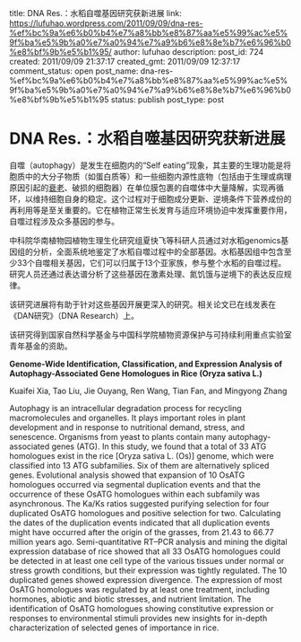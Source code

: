 title: DNA Res.：水稻自噬基因研究获新进展
link: https://lufuhao.wordpress.com/2011/09/09/dna-res-%ef%bc%9a%e6%b0%b4%e7%a8%bb%e8%87%aa%e5%99%ac%e5%9f%ba%e5%9b%a0%e7%a0%94%e7%a9%b6%e8%8e%b7%e6%96%b0%e8%bf%9b%e5%b1%95/
author: lufuhao
description: 
post_id: 724
created: 2011/09/09 21:37:17
created_gmt: 2011/09/09 12:37:17
comment_status: open
post_name: dna-res-%ef%bc%9a%e6%b0%b4%e7%a8%bb%e8%87%aa%e5%99%ac%e5%9f%ba%e5%9b%a0%e7%a0%94%e7%a9%b6%e8%8e%b7%e6%96%b0%e8%bf%9b%e5%b1%95
status: publish
post_type: post

# DNA Res.：水稻自噬基因研究获新进展

自噬（autophagy）是发生在细胞内的“Self eating”现象，其主要的生理功能是将胞质中的大分子物质（如蛋白质等）和一些细胞内源性底物（包括由于生理或病理原因引起的[衰老](http://www.bioon.com/biology/Special/aging/Index.shtml)、破损的细胞器）在单位膜包裹的自噬体中大量降解，实现再循环，以维持细胞自身的稳定。这个过程对于细胞成分更新、逆境条件下营养成份的再利用等是至关重要的。它在植物正常生长发育与适应环境协迫中发挥重要作用，自噬过程涉及众多基因的参与。 

中科院华南植物园植物生理生化研究组夏快飞等科研人员通过对水稻genomics基因组的分析，全面系统地鉴定了水稻自噬过程中的全部基因。水稻基因组中包含至少33个自噬相关基因，它们可以归属于13个亚家族，参与整个水稻的自噬过程。研究人员还通过表达谱分析了这些基因在激素处理、氮饥饿与逆境下的表达反应规律。 

该研究进展将有助于针对这些基因开展更深入的研究。相关论文已在线发表在《DAN研究》（DNA Research）上。 

该研究得到国家自然科学基金与中国科学院植物资源保护与可持续利用重点实验室青年基金的资助。 

**Genome-Wide Identification, Classification, and Expression Analysis of Autophagy-Associated Gene Homologues in Rice (Oryza sativa L.)**

Kuaifei Xia, Tao Liu, Jie Ouyang, Ren Wang, Tian Fan, and Mingyong Zhang 

Autophagy is an intracellular degradation process for recycling macromolecules and organelles. It plays important roles in plant development and in response to nutritional demand, stress, and senescence. Organisms from yeast to plants contain many autophagy-associated genes (ATG). In this study, we found that a total of 33 ATG homologues exist in the rice [Oryza sativa L. (Os)] genome, which were classified into 13 ATG subfamilies. Six of them are alternatively spliced genes. Evolutional analysis showed that expansion of 10 OsATG homologues occurred via segmental duplication events and that the occurrence of these OsATG homologues within each subfamily was asynchronous. The Ka/Ks ratios suggested purifying selection for four duplicated OsATG homologues and positive selection for two. Calculating the dates of the duplication events indicated that all duplication events might have occurred after the origin of the grasses, from 21.43 to 66.77 million years ago. Semi-quantitative RT–PCR analysis and mining the digital expression database of rice showed that all 33 OsATG homologues could be detected in at least one cell type of the various tissues under normal or stress growth conditions, but their expression was tightly regulated. The 10 duplicated genes showed expression divergence. The expression of most OsATG homologues was regulated by at least one treatment, including hormones, abiotic and biotic stresses, and nutrient limitation. The identification of OsATG homologues showing constitutive expression or responses to environmental stimuli provides new insights for in-depth characterization of selected genes of importance in rice.